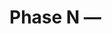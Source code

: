 # Phase N — <Title>

## What & Why
- <bullet summary>

## Risks
- <risks + mitigations>

## Rollback Plan
- <exact steps>

## Test Plan
- Unit: <modules/assertions>
- Integration/E2E: <scenarios>

## Manual Validation
- Commands run:
- Observed outputs:

## Links
- CI run:
- Coverage:
- Docs:
